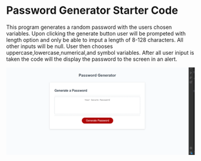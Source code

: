 # Password Generator Starter Code
This program generates a random password with the users chosen variables. Upon clicking the generate button user will be prompeted with length option and only be able to imput a length of 8-128 characters. All other inputs will be null. User then chooses uppercase,lowercase,numerical,and symbol variables. After all user iniput is taken the code will the display the password to the screen in an alert. 

<a href="https://poprit77.github.io/JS-Password-Generator/"><img src="Develop\images\Screenshot 2022-11-06 232354.png">
